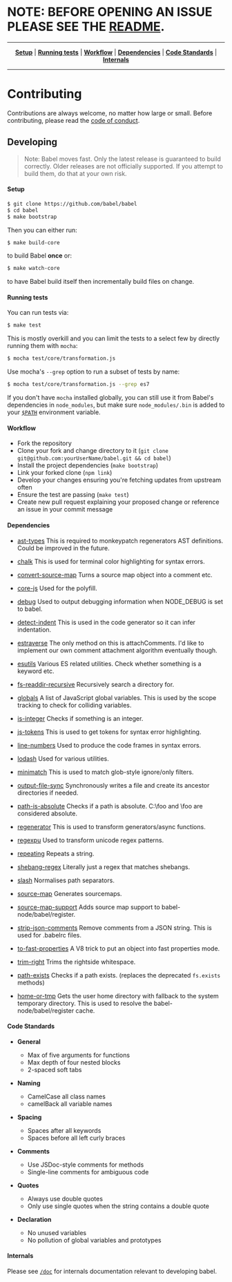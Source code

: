 # NOTE: BEFORE OPENING AN ISSUE PLEASE SEE THE [README](https://github.com/babel/babel#readme).

----

<p align="center">
   <strong><a href="#setup">Setup</a></strong>
   |
   <strong><a href="#running-tests">Running tests</a></strong>
   |
   <strong><a href="#workflow">Workflow</a></strong>
   |
   <strong><a href="#dependencies">Dependencies</a></strong>
   |
   <strong><a href="#code-standards">Code Standards</a></strong>
   |
   <strong><a href="#internals">Internals</a></strong>
</p>

----

# Contributing

Contributions are always welcome, no matter how large or small. Before
contributing, please read the
[code of conduct](https://github.com/babel/babel/blob/master/CODE_OF_CONDUCT.md).

## Developing

> Note: Babel moves fast. Only the latest release is guaranteed to build correctly.
> Older releases are not officially supported. If you attempt to build them, do that at your own risk.

#### Setup

```sh
$ git clone https://github.com/babel/babel
$ cd babel
$ make bootstrap
```

Then you can either run:

```sh
$ make build-core
```

to build Babel **once** or:

```sh
$ make watch-core
```

to have Babel build itself then incrementally build files on change.

#### Running tests

You can run tests via:

```sh
$ make test
```

This is mostly overkill and you can limit the tests to a select few by directly
running them with `mocha`:

```sh
$ mocha test/core/transformation.js
```

Use mocha's `--grep` option to run a subset of tests by name:

```sh
$ mocha test/core/transformation.js --grep es7
```

If you don't have `mocha` installed globally, you can still use it from Babel's
dependencies in `node_modules`, but make sure `node_modules/.bin` is added to
your [`$PATH`](http://unix.stackexchange.com/questions/26047/how-to-correctly-add-a-path-to-path) environment variable.


#### Workflow

* Fork the repository
* Clone your fork and change directory to it (`git clone git@github.com:yourUserName/babel.git && cd babel`)
* Install the project dependencies (`make bootstrap`)
* Link your forked clone (`npm link`)
* Develop your changes ensuring you're fetching updates from upstream often
* Ensure the test are passing (`make test`)
* Create new pull request explaining your proposed change or reference an issue in your commit message

#### Dependencies

+ [ast-types](http://ghub.io/ast-types) This is required to monkeypatch regenerators AST definitions. Could be improved in the future.

+ [chalk](http://ghub.io/chalk) This is used for terminal color highlighting for syntax errors.

+ [convert-source-map](http://ghub.io/convert-source-map) Turns a source map object into a comment etc.

+ [core-js](http://ghub.io/core-js) Used for the polyfill.

+ [debug](http://ghub.io/debug) Used to output debugging information when NODE_DEBUG is set to babel.

+ [detect-indent](http://ghub.io/detect-indent) This is used in the code generator so it can infer indentation.

+ [estraverse](http://ghub.io/estraverse) The only method on this is attachComments. I'd like to implement our own comment attachment algorithm eventually though.

+ [esutils](http://ghub.io/esutils) Various ES related utilities. Check whether something is a keyword etc.

+ [fs-readdir-recursive](http://ghub.io/fs-readdir-recursive) Recursively search a directory for.

+ [globals](http://ghub.io/globals) A list of JavaScript global variables. This is used by the scope tracking to check for colliding variables.

+ [is-integer](http://ghub.io/is-integer) Checks if something is an integer.

+ [js-tokens](http://ghub.io/js-tokens) This is used to get tokens for syntax error highlighting.

+ [line-numbers](http://ghub.io/line-numbers) Used to produce the code frames in syntax errors.

+ [lodash](http://ghub.io/lodash) Used for various utilities.

+ [minimatch](http://ghub.io/minimatch) This is used to match glob-style ignore/only filters.

+ [output-file-sync](http://ghub.io/output-file-sync) Synchronously writes a file and create its ancestor directories if needed.

+ [path-is-absolute](http://ghub.io/path-is-absolute) Checks if a path is absolute. C:\foo and \foo are considered absolute.

+ [regenerator](http://ghub.io/regenerator) This is used to transform generators/async functions.

+ [regexpu](http://ghub.io/regexpu) Used to transform unicode regex patterns.

+ [repeating](http://ghub.io/repeating) Repeats a string.

+ [shebang-regex](http://ghub.io/shebang-regex) Literally just a regex that matches shebangs.

+ [slash](http://ghub.io/slash) Normalises path separators.

+ [source-map](http://ghub.io/source-map) Generates sourcemaps.

+ [source-map-support](http://ghub.io/source-map-support) Adds source map support to babel-node/babel/register.

+ [strip-json-comments](http://ghub.io/strip-json-comments) Remove comments from a JSON string. This is used for .babelrc files.

+ [to-fast-properties](http://ghub.io/to-fast-properties) A V8 trick to put an object into fast properties mode.

+ [trim-right](http://ghub.io/trim-right) Trims the rightside whitespace.

+ [path-exists](https://www.npmjs.com/package/path-exists) Checks if a path exists. (replaces the deprecated `fs.exists` methods)

+ [home-or-tmp](https://github.com/sindresorhus/home-or-tmp) Gets the user home directory with fallback to the system temporary directory. This is used to resolve the babel-node/babel/register cache.


#### Code Standards

 * **General**
   * Max of five arguments for functions
   * Max depth of four nested blocks
   * 2-spaced soft tabs

 * **Naming**
   * CamelCase all class names
   * camelBack all variable names

 * **Spacing**
   * Spaces after all keywords
   * Spaces before all left curly braces

 * **Comments**
   * Use JSDoc-style comments for methods
   * Single-line comments for ambiguous code

 * **Quotes**
   * Always use double quotes
   * Only use single quotes when the string contains a double quote

 * **Declaration**
   * No unused variables
   * No pollution of global variables and prototypes

#### Internals
Please see [`/doc`](/doc) for internals documentation relevant to developing babel.
